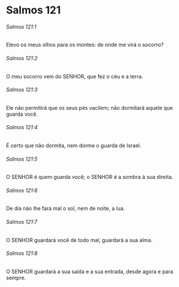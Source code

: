 # Salmos 121

###### Salmos 121:1

Elevo os meus olhos para os montes: de onde me virá o socorro?

###### Salmos 121:2

O meu socorro vem do SENHOR, que fez o céu e a terra.

###### Salmos 121:3

Ele não permitirá que os seus pés vacilem; não dormitará aquele que guarda você.

###### Salmos 121:4

É certo que não dormita, nem dorme o guarda de Israel.

###### Salmos 121:5

O SENHOR é quem guarda você; o SENHOR é a sombra à sua direita.

###### Salmos 121:6

De dia não lhe fará mal o sol, nem de noite, a lua.

###### Salmos 121:7

O SENHOR guardará você de todo mal; guardará a sua alma.

###### Salmos 121:8

O SENHOR guardará a sua saída e a sua entrada, desde agora e para sempre.

